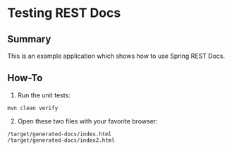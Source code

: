 # Testing REST Docs

## Summary
This is an example application which shows how to use Spring REST Docs.

## How-To
1. Run the unit tests:
```
mvn clean verify
```

2. Open these two files with your favorite browser:
```
/target/generated-docs/index.html
/target/generated-docs/index2.html
```
